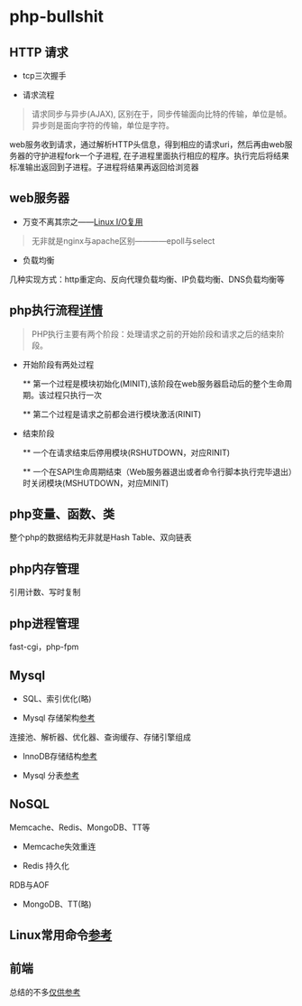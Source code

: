 # php-bullshit


## HTTP 请求

* tcp三次握手

* 请求流程

> 请求同步与异步(AJAX), 区别在于，同步传输面向比特的传输，单位是帧。异步则是面向字符的传输，单位是字符。

web服务收到请求，通过解析HTTP头信息，得到相应的请求uri，然后再由web服务器的守护进程fork一个子进程,
在子进程里面执行相应的程序。执行完后将结果标准输出返回到子进程。子进程将结果再返回给浏览器


## web服务器

* 万变不离其宗之——[Linux I/O复用](https://github.com/daniel1988/notebook/blob/master/linux/linux-io-%E5%A4%8D%E7%94%A8.md)

> 无非就是nginx与apache区别————epoll与select


* 负载均衡

几种实现方式：http重定向、反向代理负载均衡、IP负载均衡、DNS负载均衡等


## php执行流程[详情](http://www.php-internals.com/book/?p=chapt02/02-01-php-life-cycle-and-zend-engine)

> PHP执行主要有两个阶段：处理请求之前的开始阶段和请求之后的结束阶段。

* 开始阶段有两处过程

    ** 第一个过程是模块初始化(MINIT),该阶段在web服务器启动后的整个生命周期。该过程只执行一次

    ** 第二个过程是请求之前都会进行模块激活(RINIT)

* 结束阶段

    ** 一个在请求结束后停用模块(RSHUTDOWN，对应RINIT)

    ** 一个在SAPI生命周期结束（Web服务器退出或者命令行脚本执行完毕退出）时关闭模块(MSHUTDOWN，对应MINIT)

## php变量、函数、类

整个php的数据结构无非就是Hash Table、双向链表

## php内存管理

引用计数、写时复制

## php进程管理

fast-cgi，php-fpm

## Mysql

* SQL、索引优化(略)

* Mysql 存储架构[参考](https://github.com/daniel1988/notebook/blob/master/mysql/mysql-1.md)

连接池、解析器、优化器、查询缓存、存储引擎组成

* InnoDB存储结构[参考](https://github.com/daniel1988/notebook/blob/master/mysql/mysql-2.md)

* Mysql 分表[参考](https://github.com/daniel1988/notebook/blob/master/mysql/mysql-3.md)

## NoSQL

Memcache、Redis、MongoDB、TT等

* Memcache失效重连

* Redis 持久化

RDB与AOF

* MongoDB、TT(略)

## Linux常用命令[参考](https://github.com/daniel1988/notebook/tree/master/linux)

## 前端

总结的不多[仅供参考](https://github.com/daniel1988/notebook/tree/master/html5)





